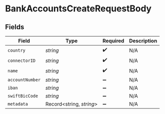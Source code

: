 # BankAccountsCreateRequestBody


## Fields

| Field                    | Type                     | Required                 | Description              |
| ------------------------ | ------------------------ | ------------------------ | ------------------------ |
| `country`                | *string*                 | :heavy_check_mark:       | N/A                      |
| `connectorID`            | *string*                 | :heavy_check_mark:       | N/A                      |
| `name`                   | *string*                 | :heavy_check_mark:       | N/A                      |
| `accountNumber`          | *string*                 | :heavy_minus_sign:       | N/A                      |
| `iban`                   | *string*                 | :heavy_minus_sign:       | N/A                      |
| `swiftBicCode`           | *string*                 | :heavy_minus_sign:       | N/A                      |
| `metadata`               | Record<string, *string*> | :heavy_minus_sign:       | N/A                      |